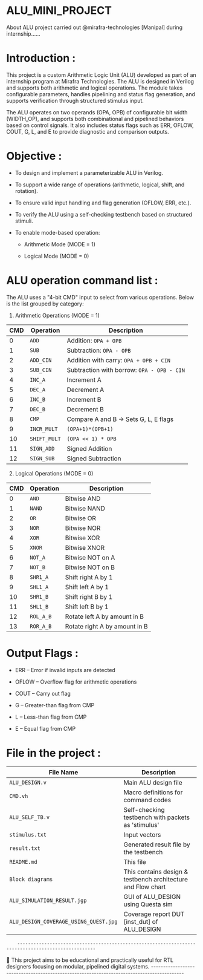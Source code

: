 # ALU_MINI_PROJECT
About ALU project carried out @mirafra-technologies [Manipal] during internship......

# Introduction : 
This project is a custom Arithmetic Logic Unit (ALU) developed as part of an internship program at Mirafra Technologies. The ALU is designed in Verilog and supports both arithmetic and logical operations. The module takes configurable parameters, handles pipelining and status flag generation, and supports verification through structured stimulus input.

The ALU operates on two operands (OPA, OPB) of configurable bit width (WIDTH_OP), and supports both combinational and pipelined behaviors based on control signals. It also includes status flags such as ERR, OFLOW, COUT, G, L, and E to provide diagnostic and comparison outputs.

# Objective :
- To design and implement a parameterizable ALU in Verilog.

- To support a wide range of operations (arithmetic, logical, shift, and rotation).

- To ensure valid input handling and flag generation (OFLOW, ERR, etc.).

- To verify the ALU using a self-checking testbench based on structured stimuli.

- To enable mode-based operation:

  - Arithmetic Mode (MODE = 1)

  - Logical Mode (MODE = 0)

# ALU operation command list :
The ALU uses a "4-bit CMD" input to select from various operations. Below is the list grouped by category:

1. Arithmetic Operations (MODE = 1)

| CMD | Operation    | Description                                |
| --- | ------------ | ------------------------------------------ |
| 0   | `ADD`        | Addition: `OPA + OPB`                      |
| 1   | `SUB`        | Subtraction: `OPA - OPB`                   |
| 2   | `ADD_CIN`    | Addition with carry: `OPA + OPB + CIN`     |
| 3   | `SUB_CIN`    | Subtraction with borrow: `OPA - OPB - CIN` |
| 4   | `INC_A`      | Increment A                                |
| 5   | `DEC_A`      | Decrement A                                |
| 6   | `INC_B`      | Increment B                                |
| 7   | `DEC_B`      | Decrement B                                |
| 8   | `CMP`        | Compare A and B → Sets G, L, E flags       |
| 9   | `INCR_MULT`  | `(OPA+1)*(OPB+1)`                          |
| 10  | `SHIFT_MULT` | `(OPA << 1) * OPB`                         |
| 11  | `SIGN_ADD`   | Signed Addition                            |
| 12  | `SIGN_SUB`   | Signed Subtraction                         |

2. Logical Operations (MODE = 0)

| CMD | Operation | Description                   |
| --- | --------- | ----------------------------- |
| 0   | `AND`     | Bitwise AND                   |
| 1   | `NAND`    | Bitwise NAND                  |
| 2   | `OR`      | Bitwise OR                    |
| 3   | `NOR`     | Bitwise NOR                   |
| 4   | `XOR`     | Bitwise XOR                   |
| 5   | `XNOR`    | Bitwise XNOR                  |
| 6   | `NOT_A`   | Bitwise NOT on A              |
| 7   | `NOT_B`   | Bitwise NOT on B              |
| 8   | `SHR1_A`  | Shift right A by 1            |
| 9   | `SHL1_A`  | Shift left A by 1             |
| 10  | `SHR1_B`  | Shift right B by 1            |
| 11  | `SHL1_B`  | Shift left B by 1             |
| 12  | `ROL_A_B` | Rotate left A by amount in B  |
| 13  | `ROR_A_B` | Rotate right A by amount in B |  

# Output Flags :
- ERR – Error if invalid inputs are detected

- OFLOW – Overflow flag for arithmetic operations

- COUT – Carry out flag

- G – Greater-than flag from CMP

- L – Less-than flag from CMP

- E – Equal flag from CMP

# File in the project :

| File Name               | Description                                                          |
| ----------------------- | ---------------------------------------------------------------------|
| `ALU_DESIGN.v`          | Main ALU design file                                                 |
| `CMD.vh`                | Macro definitions for command codes                                  |
| `ALU_SELF_TB.v`         | Self-checking testbench with packets as 'stimulus'                   |
| `stimulus.txt`          | Input vectors                                                        |
| `result.txt`            | Generated result file by the testbench                               |
| `README.md`             | This file                                                            |
| `Block diagrams`        | This contains design & testbench architecture and Flow chart         |  
| `ALU_SIMULATION_RESULT.jgp` | GUI of ALU_DESIGN using Questa sim                               |
| `ALU_DESIGN_COVERAGE_USING_QUEST.jpg` | Coverage report DUT [inst_dut] of ALU_DESIGN           | 

        ---------------------------------------------------------------------------------------------------
📌 This project aims to be educational and practically useful for RTL designers focusing on modular, pipelined digital systems. 
        -------------------------------------------------------------------------------------------
